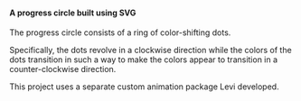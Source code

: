 #### A progress circle built using SVG

The progress circle consists of a ring of color-shifting dots.

Specifically, the dots revolve in a clockwise direction while the colors of the dots transition in such a way to make
the colors appear to transition in a counter-clockwise direction.

This project uses a separate custom animation package Levi developed.


[main-url]: http://levi.codes/progress-circle
[codepen-url]: http://codepen.io/levisl176/pen/ndklu